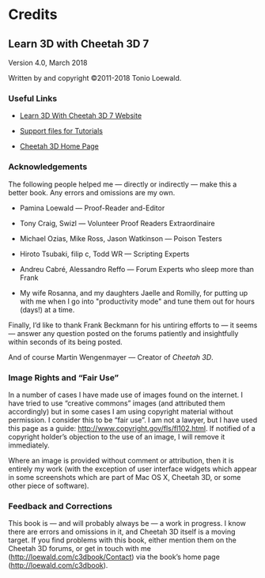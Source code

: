 # Credits

## Learn 3D with Cheetah 3D 7

Version 4.0, March 2018

Written by and copyright ©2011-2018 Tonio Loewald.

### Useful Links

* [Learn 3D With Cheetah 3D 7 Website](http://loewald.com/c3dbook/)

* [Support files for Tutorials](http://loewald.com/c3dbook/Tutorials/)

* [Cheetah 3D Home Page](http://cheetah3d.com/)

### Acknowledgements

The following people helped me — directly or indirectly — make this a better book. Any errors and omissions are my own.

* Pamina Loewald — Proof-Reader and-Editor

* Tony Craig, Swizl — Volunteer Proof Readers Extraordinaire

* Michael Ozias, Mike Ross, Jason Watkinson — Poison Testers

* Hiroto Tsubaki, filip c, Todd WR — Scripting Experts

* Andreu Cabré, Alessandro Reffo — Forum Experts who sleep more than Frank

* My wife Rosanna, and my daughters Jaelle and Romilly, for putting up with me when I go into "productivity mode" and tune them out for hours (days!) at a time.

Finally, I’d like to thank Frank Beckmann for his untiring efforts to — it seems — answer any question posted on the forums patiently and insightfully within seconds of its being posted.

And of course Martin Wengenmayer — Creator of *Cheetah 3D*.

### Image Rights and “Fair Use”

In a number of cases I have made use of images found on the internet. I have tried to use “creative commons” images (and attributed them accordingly) but in some cases I am using copyright material without permission. I consider this to be “fair use”. I am not a lawyer, but I have used this page as a guide: http://www.copyright.gov/fls/fl102.html. If notified of a copyright holder’s objection to the use of an image, I will remove it immediately.

Where an image is provided without comment or attribution, then it is entirely my work (with the exception of user interface widgets which appear in some screenshots which are part of Mac OS X, Cheetah 3D, or some other piece of software).

### Feedback and Corrections

This book is — and will probably always be — a work in progress. I know there are errors and omissions in it, and Cheetah 3D itself is a moving target. If you find problems with this book, either mention them on the Cheetah 3D forums, or get in touch with me (http://loewald.com/c3dbook/Contact) via the book’s home page (http://loewald.com/c3dbook).

